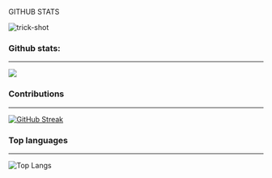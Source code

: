 
GITHUB STATS
<p align="left"> <img src="https://komarev.com/ghpvc/?username=trick-shot&label=Profile%20views&color=0e75b6&style=flat" alt="trick-shot" /> </p>
<h3 align="left">Github stats:</h3>
<hr>
<picture>
  <source
    srcset="https://github-readme-stats.vercel.app/api?username=Trick-shot&show_icons=true&theme=tokyonight"
    media="(prefers-color-scheme: dark)"
  />
  <source
    srcset="https://github-readme-stats.vercel.app/api?username=Trick-shot&show_icons=true"
    media="(prefers-color-scheme: light), (prefers-color-scheme: no-preference)"
  />
  <img src="https://github-readme-stats.vercel.app/api?username=Trick-shot&show_icons=true" />
</picture>
<h3 align="left">Contributions</h3>
<hr>

[![GitHub Streak](https://streak-stats.demolab.com/?user=Trick-shot&theme=dark)](https://git.io/streak-stats)

<h3 align="left">Top languages</h3>
<hr>

![Top Langs](https://github-readme-stats.vercel.app/api/top-langs/?username=Trick-shot&hide_progress=true&theme=tokyonight)
